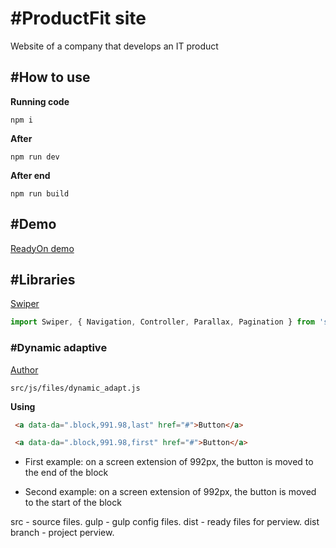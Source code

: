 # \#ProductFit site
Website of a company that develops an IT product

## \#How to use
__Running code__
```
npm i
```
__After__
```
npm run dev
```
__After end__
```
npm run build
```
## \#Demo
[ReadyOn demo](https://leonidhr.github.io/product-fit/)

## \#Libraries
[Swiper](https://swiperjs.com)

```js
import Swiper, { Navigation, Controller, Parallax, Pagination } from 'swiper';
```

### \#Dynamic adaptive
[Author](https://github.com/FreelancerLifeStyle/dynamic_adapt)
```
src/js/files/dynamic_adapt.js
```
__Using__

``` html
 <a data-da=".block,991.98,last" href="#">Button</a>

 <a data-da=".block,991.98,first" href="#">Button</a>
```

* First example: on a screen extension of 992px, the button is moved to the end of the block

* Second example: on a screen extension of 992px, the button is moved to the start of the block

src - source files. gulp - gulp config files. dist - ready files for perview. dist branch - project perview.